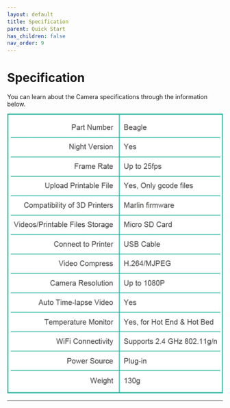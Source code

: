 ```yaml
---
layout: default
title: Specification
parent: Quick Start
has_children: false
nav_order: 9
---
```


# Specification

You can learn about the Camera specifications through the information below.

![](./images/Specification.png)

----
